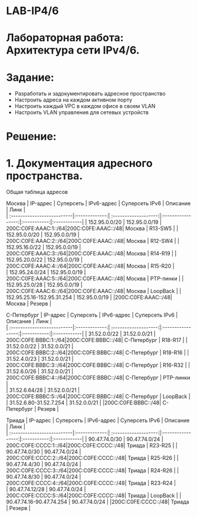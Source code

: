 # LAB-IP4/6

# Лабораторная работа: Архитектура сети IPv4/6.
# Задание:
- Разработать и задокументировать адресное пространство
- Настроить адреса на каждом активном порту
- Настроить каждый VPC в каждом офисе в своем VLAN
- Настроить VLAN управления для сетевых устройств

# Решение:
# 1. Документация адресного пространства.
Общая таблица адресов

Москва
| IP-адрес                   | Суперсеть     |   IPv6-адрес         | Суперсеть IPv6    | Описание    | Линк        |            
| :--------------------------|:-------------:| :-------------------:|:-----------------:|:-----------:|:------------|
| 152.95.0.0/20              | 152.95.0.0/19 | 200C:C0FE:AAAC:1::/64|200C:C0FE:AAAC::/48| Москва      | R13-SW5     |
| 152.95.0.0/20              | 152.95.0.0/19 | 200C:C0FE:AAAC:2::/64|200C:C0FE:AAAC::/48| Москва      | R12-SW4     |
| 152.95.16.0/22             | 152.95.0.0/19 | 200C:C0FE:AAAC:3::/64|200C:C0FE:AAAC::/48| Москва      | R14-R19     |
| 152.95.20.0/22             | 152.95.0.0/19 | 200C:C0FE:AAAC:4::/64|200C:C0FE:AAAC::/48| Москва      | R15-R20     |            
| 152.95.24.0/24             | 152.95.0.0/19 | 200C:C0FE:AAAC:5::/64|200C:C0FE:AAAC::/48| Москва      | PTP-линки   |
| 152.95.25.0/28             | 152.95.0.0/19 | 200C:C0FE:AAAC:6::/64|200C:C0FE:AAAC::/48| Москва      | LoopBack    |
| 152.95.25.16-152.95.31.254 | 152.95.0.0/19 |                      |200C:C0FE:AAAC::/48| Москва      | Резерв      |


С-Петербург
| IP-адрес                   | Суперсеть     |   IPv6-адрес         | Суперсеть IPv6    | Описание    | Линк        |            
| :--------------------------|:-------------:| :-------------------:|:-----------------:|:-----------:|:------------|
| 31.52.0.0/22               | 31.52.0.0/21  | 200C:C0FE:BBBC:1::/64|200C:C0FE:BBBC::/48| С-Петербург | R18-R17     |
| 31.52.0.0/22               | 31.52.0.0/21  | 200C:C0FE:BBBC:2::/64|200C:C0FE:BBBC::/48| С-Петербург | R18-R16     |
| 31.52.4.0/23               | 31.52.0.0/21  | 200C:C0FE:BBBC:3::/64|200C:C0FE:BBBC::/48| С-Петербург | R16-R32     |
| 31.52.6.0/26               | 31.52.0.0/21  | 200C:C0FE:BBBC:4::/64|200C:C0FE:BBBC::/48| С-Петербург | PTP-линки   |            
| 31.52.6.64/28              | 31.52.0.0/21  | 200C:C0FE:BBBC:5::/64|200C:C0FE:BBBC::/48| С-Петербург | LoopBack    |
| 31.52.6.80-31.52.7.254     | 31.52.0.0/21  |                      |200C:C0FE:BBBC::/48| С-Петербург | Резерв      |


Триада
| IP-адрес                   | Суперсеть     |   IPv6-адрес         | Суперсеть IPv6    | Описание    | Линк        |            
| :--------------------------|:-------------:| :-------------------:|:-----------------:|:-----------:|:------------|
| 90.47.74.0/30              | 90.47.74.0/24 | 200C:C0FE:CCCC:1::/64|200C:C0FE:CCCC::/48| Триада      | R23-R25     |
| 90.47.74.0/30              | 90.47.74.0/24 | 200C:C0FE:CCCC:2::/64|200C:C0FE:CCCC::/48| Триада      | R25-R26     |
| 90.47.74.4/30              | 90.47.74.0/24 | 200C:C0FE:CCCC:3::/64|200C:C0FE:CCCC::/48| Триада      | R24-R26     |
| 90.47.74.8/30              | 90.47.74.0/24 | 200C:C0FE:CCCC:4::/64|200C:C0FE:CCCC::/48| Триада      | R23-R24     |            
| 90.47.74.12/28             | 90.47.74.0/24 | 200C:C0FE:CCCC:5::/64|200C:C0FE:CCCC::/48| Триада      | LoopBack    |
| 90.47.74.16-90.47.74.254   | 90.47.74.0/24 |                      |200C:C0FE:CCCC::/48| Триада      | Резерв      |

